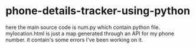 # phone-details-tracker-using-python
here the main source code is num.py which contain python file.
mylocation.html is just a map generated through an API for my phone number.
it contain's some errors I've been working on it.
